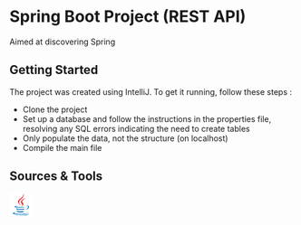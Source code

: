 # Spring Boot Project (REST API)

Aimed at discovering Spring

## Getting Started

The project was created using IntelliJ. To get it running, follow these steps :

- Clone the project
- Set up a database and follow the instructions in the properties file, resolving any SQL errors indicating the need to create tables
- Only populate the data, not the structure (on localhost)
- Compile the main file

## Sources & Tools

<a href="https://www.java.com" target="_blank" rel="noreferrer"> <img src="https://raw.githubusercontent.com/devicons/devicon/master/icons/java/java-original.svg" alt="java" width="40" height="40"/> </a>
